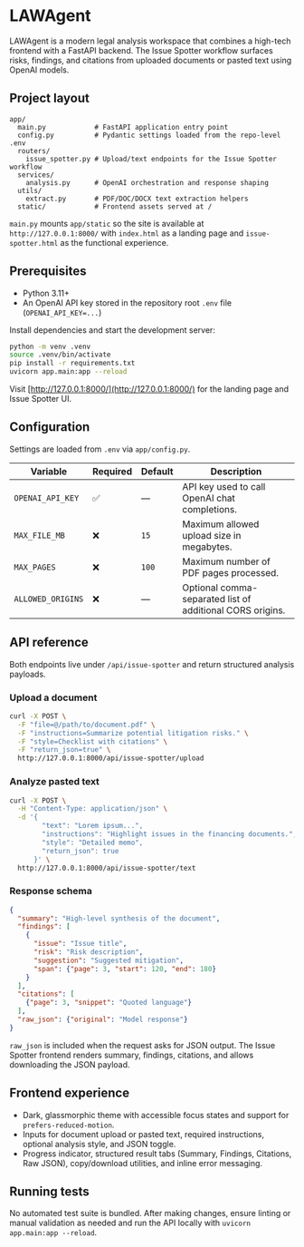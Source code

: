 # LAWAgent

LAWAgent is a modern legal analysis workspace that combines a high-tech frontend with a FastAPI backend. The Issue Spotter workflow surfaces risks, findings, and citations from uploaded documents or pasted text using OpenAI models.

## Project layout

```
app/
  main.py            # FastAPI application entry point
  config.py          # Pydantic settings loaded from the repo-level .env
  routers/
    issue_spotter.py # Upload/text endpoints for the Issue Spotter workflow
  services/
    analysis.py      # OpenAI orchestration and response shaping
  utils/
    extract.py       # PDF/DOC/DOCX text extraction helpers
  static/            # Frontend assets served at /
```

`main.py` mounts `app/static` so the site is available at `http://127.0.0.1:8000/` with `index.html` as a landing page and `issue-spotter.html` as the functional experience.

## Prerequisites

* Python 3.11+
* An OpenAI API key stored in the repository root `.env` file (`OPENAI_API_KEY=...`)

Install dependencies and start the development server:

```bash
python -m venv .venv
source .venv/bin/activate
pip install -r requirements.txt
uvicorn app.main:app --reload
```

Visit [http://127.0.0.1:8000/](http://127.0.0.1:8000/) for the landing page and Issue Spotter UI.

## Configuration

Settings are loaded from `.env` via `app/config.py`.

| Variable | Required | Default | Description |
|----------|----------|---------|-------------|
| `OPENAI_API_KEY` | ✅ | — | API key used to call OpenAI chat completions. |
| `MAX_FILE_MB` | ❌ | `15` | Maximum allowed upload size in megabytes. |
| `MAX_PAGES` | ❌ | `100` | Maximum number of PDF pages processed. |
| `ALLOWED_ORIGINS` | ❌ | — | Optional comma-separated list of additional CORS origins. |

## API reference

Both endpoints live under `/api/issue-spotter` and return structured analysis payloads.

### Upload a document

```bash
curl -X POST \
  -F "file=@/path/to/document.pdf" \
  -F "instructions=Summarize potential litigation risks." \
  -F "style=Checklist with citations" \
  -F "return_json=true" \
  http://127.0.0.1:8000/api/issue-spotter/upload
```

### Analyze pasted text

```bash
curl -X POST \
  -H "Content-Type: application/json" \
  -d '{
        "text": "Lorem ipsum...",
        "instructions": "Highlight issues in the financing documents.",
        "style": "Detailed memo",
        "return_json": true
      }' \
  http://127.0.0.1:8000/api/issue-spotter/text
```

### Response schema

```json
{
  "summary": "High-level synthesis of the document",
  "findings": [
    {
      "issue": "Issue title",
      "risk": "Risk description",
      "suggestion": "Suggested mitigation",
      "span": {"page": 3, "start": 120, "end": 180}
    }
  ],
  "citations": [
    {"page": 3, "snippet": "Quoted language"}
  ],
  "raw_json": {"original": "Model response"}
}
```

`raw_json` is included when the request asks for JSON output. The Issue Spotter frontend renders summary, findings, citations, and allows downloading the JSON payload.

## Frontend experience

* Dark, glassmorphic theme with accessible focus states and support for `prefers-reduced-motion`.
* Inputs for document upload or pasted text, required instructions, optional analysis style, and JSON toggle.
* Progress indicator, structured result tabs (Summary, Findings, Citations, Raw JSON), copy/download utilities, and inline error messaging.

## Running tests

No automated test suite is bundled. After making changes, ensure linting or manual validation as needed and run the API locally with `uvicorn app.main:app --reload`.
